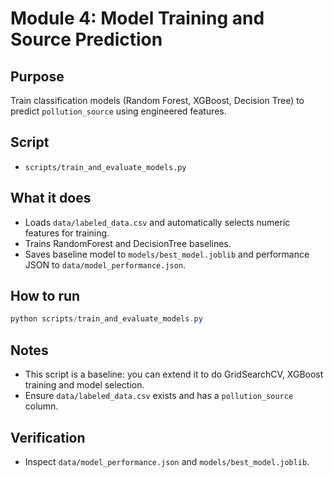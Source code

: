 # Module 4: Model Training and Source Prediction

## Purpose
Train classification models (Random Forest, XGBoost, Decision Tree) to predict `pollution_source` using engineered features.

## Script
- `scripts/train_and_evaluate_models.py`

## What it does
- Loads `data/labeled_data.csv` and automatically selects numeric features for training.
- Trains RandomForest and DecisionTree baselines.
- Saves baseline model to `models/best_model.joblib` and performance JSON to `data/model_performance.json`.

## How to run
```powershell
python scripts/train_and_evaluate_models.py
```

## Notes
- This script is a baseline: you can extend it to do GridSearchCV, XGBoost training and model selection.
- Ensure `data/labeled_data.csv` exists and has a `pollution_source` column.

## Verification
- Inspect `data/model_performance.json` and `models/best_model.joblib`.